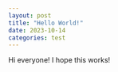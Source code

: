 ```yaml
---
layout: post
title: "Hello World!"
date: 2023-10-14
categories: test
---
```



Hi everyone! I hope this works!